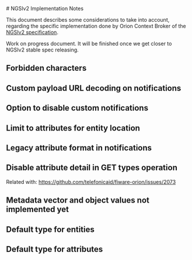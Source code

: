 #<a name="top"></a> NGSIv2 Implementation Notes

This document describes some considerations to take into account,
regarding the specific implementation done by Orion Context Broker
of the [NGSIv2 specification](http://telefonicaid.github.io/fiware-orion/api/v2/stable/).

Work on progress document. It will be finished once we get closer to
NGSIv2 stable spec releasing.

## Forbidden characters

## Custom payload URL decoding on notifications

## Option to disable custom notifications

## Limit to attributes for entity location

## Legacy attribute format in notifications

## Disable attribute detail in GET types operation

Related with: https://github.com/telefonicaid/fiware-orion/issues/2073

## Metadata vector and object values not implemented yet

## Default type for entities

## Default type for attributes
